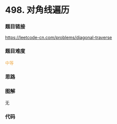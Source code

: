 # 498. 对角线遍历

### 题目链接

https://leetcode-cn.com/problems/diagonal-traverse

### 题目难度

<font color=#F0AD4E>中等</font>

### 思路



### 图解

无

### 代码

```python
```